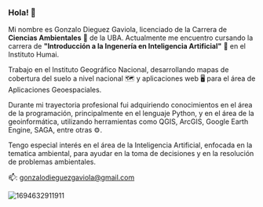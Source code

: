 ### Hola! 👋

Mi nombre es Gonzalo Dieguez Gaviola, licenciado de la Carrera de **Ciencias Ambientales** 🌳 de la UBA. Actualmente me encuentro cursando la carrera de **"Introducción a la Ingenería en Inteligencia Artificial"** 🤖 en el Instituto Humai. 

Trabajo en el Instituto Geográfico Nacional, desarrollando mapas de cobertura del suelo a nivel nacional 🗺️ y aplicaciones web 🖥️ para el área de Aplicaciones Geoespaciales.

Durante mi trayectoria profesional fui adquiriendo conocimientos en el área de la programación, principalmente en el lenguaje Python, y en el área de la geoinformática, utilizando herramientas como QGIS, ArcGIS, Google Earth Engine, SAGA, entre otras ⚙️.

Tengo especial interés en el área de la Inteligencia Artificial, enfocada en la tematica ambiental, para ayudar en la toma de decisiones y en la resolución de problemas ambientales.

📫: gonzalodieguezgaviola@gmail.com

![1694632911911](https://github.com/GDieguezG/GDieguezG/assets/69656526/a77a1b9c-4741-4c14-8f4f-b071da106ded)

<!--
Agregar Herramientas con Iconos

